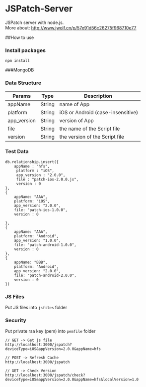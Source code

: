 # JSPatch-Server
JSPatch server with node.js.  
More about:  http://www.jwolf.cn/p/57e91d56c26275f968710e77

##How to use
### Install packages
```
npm install
```

###MongoDB

### Data Structure

Params | Type | Description 
------ | ---- | --------------
appName | String | name of App 
platform | String | iOS or Android (case-insensitive)
app_version | String | version of App
file | String | the name of the Script file
version | String | the version of the Script file


### Test Data

```
db.relationship.insert({
    appName : "hfs",
     platform : "iOS",
     app_version : "2.0.0",
     file : "patch-ios-2.0.0.js",
     version : 0
},
{
    appName: "AAA",
    platform: "iOS",
    app_version: "2.0.0",
    file: "patch-ios-1.0.0",
    version : 0

},
{
    appName: "AAA",
    platform: "Android",
    app_version: "1.0.0",
    file: "patch-android-1.0.0",
    version : 0
},
{
    appName: "BBB",
    platform: "Android",
    app_version: "2.0.0",
    file: "patch-android-2.0.0",
    version : 0
})
```

### JS Files

Put JS files into `jsfiles` folder

### Security

Put private rsa key (pem) into `pemfile` folder






```
// GET -> Get js file
http://localhost:3000/jspatch?deviceType=iOS&appVersion=2.0.0&appName=hfs

// POST -> Refresh Cache
http://localhost:3000/jspatch

// GET -> Check Version
http://localhost:3000/jspatch/check?deviceType=iOS&appVersion=2.0.0&appName=hfs&localVersion=1.0

```
